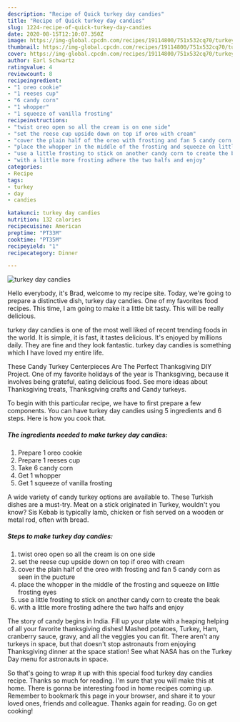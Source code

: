 ```yaml
---
description: "Recipe of Quick turkey day candies"
title: "Recipe of Quick turkey day candies"
slug: 1224-recipe-of-quick-turkey-day-candies
date: 2020-08-15T12:10:07.350Z
image: https://img-global.cpcdn.com/recipes/19114800/751x532cq70/turkey-day-candies-recipe-main-photo.jpg
thumbnail: https://img-global.cpcdn.com/recipes/19114800/751x532cq70/turkey-day-candies-recipe-main-photo.jpg
cover: https://img-global.cpcdn.com/recipes/19114800/751x532cq70/turkey-day-candies-recipe-main-photo.jpg
author: Earl Schwartz
ratingvalue: 4
reviewcount: 8
recipeingredient:
- "1 oreo cookie"
- "1 reeses cup"
- "6 candy corn"
- "1 whopper"
- "1 squeeze of vanilla frosting"
recipeinstructions:
- "twist oreo open so all the cream is on one side"
- "set the reese cup upside down on top if oreo with cream"
- "cover the plain half of the oreo with frosting and fan 5 candy corn as seen in the pucture"
- "place the whopper in the middle of the frosting and squeeze on little frosting eyes"
- "use a little frosting to stick on another candy corn to create the beak"
- "with a little more frosting adhere the two halfs and enjoy"
categories:
- Recipe
tags:
- turkey
- day
- candies

katakunci: turkey day candies 
nutrition: 132 calories
recipecuisine: American
preptime: "PT33M"
cooktime: "PT35M"
recipeyield: "1"
recipecategory: Dinner

---
```



![turkey day candies](https://img-global.cpcdn.com/recipes/19114800/751x532cq70/turkey-day-candies-recipe-main-photo.jpg)

Hello everybody, it's Brad, welcome to my recipe site. Today, we're going to prepare a distinctive dish, turkey day candies. One of my favorites food recipes. This time, I am going to make it a little bit tasty. This will be really delicious.

turkey day candies is one of the most well liked of recent trending foods in the world. It is simple, it is fast, it tastes delicious. It's enjoyed by millions daily. They are fine and they look fantastic. turkey day candies is something which I have loved my entire life.

These Candy Turkey Centerpieces Are The Perfect Thanksgiving DIY Project. One of my favorite holidays of the year is Thanksgiving, because it involves being grateful, eating delicious food. See more ideas about Thanksgiving treats, Thanksgiving crafts and Candy turkeys.


To begin with this particular recipe, we have to first prepare a few components. You can have turkey day candies using 5 ingredients and 6 steps. Here is how you cook that.

<!--inarticleads1-->

##### The ingredients needed to make turkey day candies:

1. Prepare 1 oreo cookie
1. Prepare 1 reeses cup
1. Take 6 candy corn
1. Get 1 whopper
1. Get 1 squeeze of vanilla frosting


A wide variety of candy turkey options are available to. These Turkish dishes are a must-try. Meat on a stick originated in Turkey, wouldn&#39;t you know? Sis Kebab is typically lamb, chicken or fish served on a wooden or metal rod, often with bread. 

<!--inarticleads2-->

##### Steps to make turkey day candies:

1. twist oreo open so all the cream is on one side
1. set the reese cup upside down on top if oreo with cream
1. cover the plain half of the oreo with frosting and fan 5 candy corn as seen in the pucture
1. place the whopper in the middle of the frosting and squeeze on little frosting eyes
1. use a little frosting to stick on another candy corn to create the beak
1. with a little more frosting adhere the two halfs and enjoy


The story of candy begins in India. Fill up your plate with a heaping helping of all your favorite thanksgiving dishes! Mashed potatoes, Turkey, Ham, cranberry sauce, gravy, and all the veggies you can fit. There aren&#39;t any turkeys in space, but that doesn&#39;t stop astronauts from enjoying Thanksgiving dinner at the space station! See what NASA has on the Turkey Day menu for astronauts in space. 

So that's going to wrap it up with this special food turkey day candies recipe. Thanks so much for reading. I'm sure that you will make this at home. There is gonna be interesting food in home recipes coming up. Remember to bookmark this page in your browser, and share it to your loved ones, friends and colleague. Thanks again for reading. Go on get cooking!
